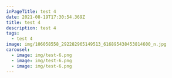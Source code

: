 ```yaml
---
inPageTitle: test 4
date: 2021-08-19T17:30:54.369Z
title: test 4
description: test 4
tags:
  - test 4
image: img/106058558_292282965149513_616895438453814600_n.jpg
carousel:
  - image: img/test-6.png
  - image: img/test-6.png
  - image: img/test-6.png
---
```

